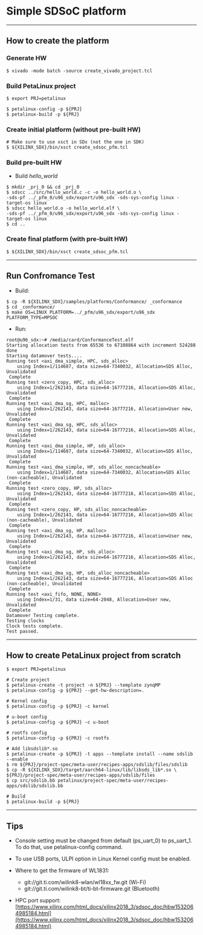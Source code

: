 # Simple SDSoC platform

***

## How to create the platform

### Generate HW

```shell-session
$ vivado -mode batch -source create_vivado_project.tcl
```

### Build PetaLinux project

```shell-session
$ export PRJ=petalinux

$ petalinux-config -p ${PRJ}
$ petalinux-build -p ${PRJ}
```

### Create initial platform (without pre-built HW)

```shell-session
# Make sure to use xsct in SDx (not the one in SDK)
$ ${XILINX_SDX}/bin/xsct create_sdsoc_pfm.tcl
```

### Build pre-built HW

- Build _hello_world_

```shell-session
$ mkdir _prj_0 && cd _prj_0
$ sdscc ../src/hello_world.c -c -o hello_world.o \
-sds-pf ../_pfm_0/u96_sdx/export/u96_sdx -sds-sys-config linux -target-os linux
$ sdscc hello_world.o -o hello_world.elf \
-sds-pf ../_pfm_0/u96_sdx/export/u96_sdx -sds-sys-config linux -target-os linux
$ cd ..
```

### Create final platform (with pre-built HW)

```shell-session
$ ${XILINX_SDX}/bin/xsct create_sdsoc_pfm.tcl
```

***

## Run Confromance Test

- Build:

```shell-session
$ cp -R ${XILINX_SDX}/samples/platforms/Conformance/ _conformance
$ cd _conformance/
$ make OS=LINUX PLATFORM=../_pfm/u96_sdx/export/u96_sdx PLATFORM_TYPE=MPSOC
```

- Run:

```shell-session
root@u96_sdx:~# /media/card/ConformanceTest.elf
Starting allocation tests from 65536 to 67108864 with increment 524288
done
Starting datamover tests....
Running test <axi_dma_simple, HPC, sds_alloc>
    using Index=1/114687, data size=64-7340032, Allocation=SDS Alloc, Unvalidated
 Complete
Running test <zero_copy, HPC, sds_alloc>
    using Index=1/262143, data size=64-16777216, Allocation=SDS Alloc, Unvalidated
 Complete
Running test <axi_dma_sg, HPC, malloc>
    using Index=1/262143, data size=64-16777216, Allocation=User new, Unvalidated
 Complete
Running test <axi_dma_sg, HPC, sds_alloc>
    using Index=1/262143, data size=64-16777216, Allocation=SDS Alloc, Unvalidated
 Complete
Running test <axi_dma_simple, HP, sds_alloc>
    using Index=1/114687, data size=64-7340032, Allocation=SDS Alloc, Unvalidated
 Complete
Running test <axi_dma_simple, HP, sds_alloc_noncacheable>
    using Index=1/114687, data size=64-7340032, Allocation=SDS Alloc (non-cacheable), Unvalidated
 Complete
Running test <zero_copy, HP, sds_alloc>
    using Index=1/262143, data size=64-16777216, Allocation=SDS Alloc, Unvalidated
 Complete
Running test <zero_copy, HP, sds_alloc_noncacheable>
    using Index=1/262143, data size=64-16777216, Allocation=SDS Alloc (non-cacheable), Unvalidated
 Complete
Running test <axi_dma_sg, HP, malloc>
    using Index=1/262143, data size=64-16777216, Allocation=User new, Unvalidated
 Complete
Running test <axi_dma_sg, HP, sds_alloc>
    using Index=1/262143, data size=64-16777216, Allocation=SDS Alloc, Unvalidated
 Complete
Running test <axi_dma_sg, HP, sds_alloc_noncacheable>
    using Index=1/262143, data size=64-16777216, Allocation=SDS Alloc (non-cacheable), Unvalidated
 Complete
Running test <axi_fifo, NONE, NONE>
    using Index=1/31, data size=64-2048, Allocation=User new, Unvalidated
 Complete
Datamover Testing complete.
Testing clocks
Clock tests complete.
Test passed.
```

***

## How to create PetaLinux project from scratch

```shell-session
$ export PRJ=petalinux

# Create project
$ petalinux-create -t project -n ${PRJ} --template zynqMP
$ petalinux-config -p ${PRJ} --get-hw-description=.

# Kernel config
$ petalinux-config -p ${PRJ} -c kernel

# u-boot config
$ petalinux-config -p ${PRJ} -c u-boot

# rootfs config
$ petalinux-config -p ${PRJ} -c rootfs

# Add libsdslib*.so
$ petalinux-create -p ${PRJ} -t apps --template install --name sdslib --enable
$ rm ${PRJ}/project-spec/meta-user/recipes-apps/sdslib/files/sdslib
$ cp -R ${XILINX_SDX}/target/aarch64-linux/lib/libsds_lib*.so \
${PRJ}/project-spec/meta-user/recipes-apps/sdslib/files
$ cp src/sdslib.bb petalinux/project-spec/meta-user/recipes-apps/sdslib/sdslib.bb

# Build
$ petalinux-build -p ${PRJ}
```

***

## Tips

- Console setting must be changed from default (ps_uart_0) to ps_uart_1. 
To do that, use petalinux-config command.

- To use USB ports, ULPI option in Linux Kernel config must be enabled.

- Where to get the firmware of WL1831:
  - git://git.ti.com/wilink8-wlan/wl18xx_fw.git (Wi-Fi)
  - git://git.ti.com/wilink8-bt/ti-bt-firmware.git (Bluetooth)

- HPC port support: [https://www.xilinx.com/html_docs/xilinx2018_3/sdsoc_doc/hbw1532064985184.html](https://www.xilinx.com/html_docs/xilinx2018_3/sdsoc_doc/hbw1532064985184.html)
